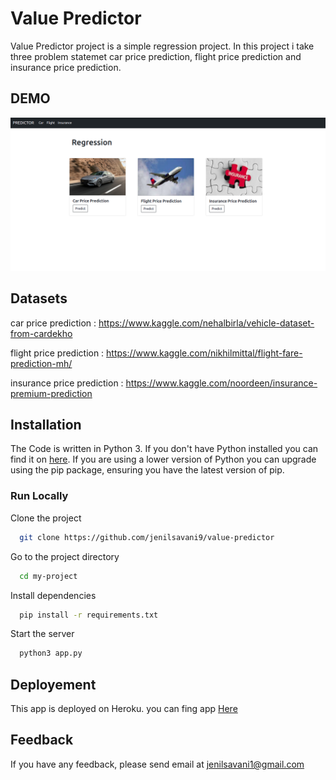 # Value Predictor

Value Predictor project is a simple regression project. In this project i take three problem statemet car price prediction, flight price prediction and insurance price prediction.

## DEMO

![app ui](https://github.com/jenilsavani9/value-predictor/blob/main/static/images/value_ui.png)

## Datasets

car price prediction : https://www.kaggle.com/nehalbirla/vehicle-dataset-from-cardekho

flight price prediction : https://www.kaggle.com/nikhilmittal/flight-fare-prediction-mh/

insurance price prediction : https://www.kaggle.com/noordeen/insurance-premium-prediction

## Installation

The Code is written in Python 3. If you don't have Python installed you can find it on [here](https://www.python.org/). If you are using a lower version of Python you can upgrade using the pip package, ensuring you have the latest version of pip. 

### Run Locally

Clone the project

```bash
  git clone https://github.com/jenilsavani9/value-predictor
```

Go to the project directory

```bash
  cd my-project
```

Install dependencies
```bash
  pip install -r requirements.txt
```

Start the server

```bash
  python3 app.py
```

## Deployement

This app is deployed on Heroku. you can fing app [Here](https://value-predictor.herokuapp.com/)


## Feedback

If you have any feedback, please send email at jenilsavani1@gmail.com

  
